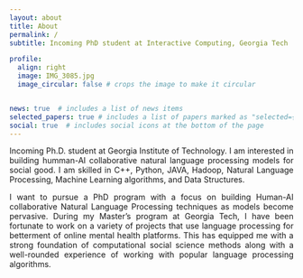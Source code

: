 ```yaml
---
layout: about
title: About
permalink: /
subtitle: Incoming PhD student at Interactive Computing, Georgia Tech

profile:
  align: right
  image: IMG_3085.jpg
  image_circular: false # crops the image to make it circular


news: true  # includes a list of news items
selected_papers: true # includes a list of papers marked as "selected={true}"
social: true  # includes social icons at the bottom of the page
---
```


<p style='text-align: justify;'>Incoming Ph.D. student at Georgia Institute of Technology. I am interested in building humman-AI collaborative natural language processing models for social good. I am skilled in C++, Python, JAVA, Hadoop, Natural Language Processing, Machine Learning algorithms, and Data Structures.</p>

<p style='text-align: justify;'>I want to pursue a PhD program with a focus on building Human-AI collaborative Natural Language Processing techniques as models become pervasive. During my Master’s program at Georgia Tech, I have been fortunate to work on a variety of projects that use language processing for betterment of online mental health platforms. This has equipped me with a strong foundation of computational social science methods along with a well-rounded experience of working with popular language processing algorithms. 
  </p>
